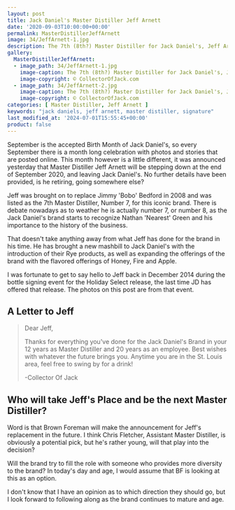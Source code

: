```yaml
---
layout: post
title: Jack Daniel's Master Distiller Jeff Arnett
date: '2020-09-03T10:00:00+00:00'
permalink: MasterDistillerJeffArnett
image: 34/JeffArnett-1.jpg
description: The 7th (8th?) Master Distiller for Jack Daniel's, Jeff Arnett
gallery:
  MasterDistillerJeffArnett:
  - image_path: 34/JeffArnett-1.jpg
    image-caption: The 7th (8th?) Master Distiller for Jack Daniel's, Jeff Arnett
    image-copyright: © CollectorOfJack.com
  - image_path: 34/JeffArnett-2.jpg
    image-caption: The 7th (8th?) Master Distiller for Jack Daniel's, Jeff Arnett
    image-copyright: © CollectorOfJack.com
categories: [ Master Distiller, Jeff Arnett ]
keywords: "jack daniels, jeff arnett, master distiller, signature"
last_modified_at: '2024-07-01T15:55:45+00:00'
product: false 
---
```


September is the accepted Birth Month of Jack Daniel's, so every September there is a month long celebration with photos and stories that are posted online. This month however is a little different, it was announced yesterday that Master Distiller Jeff Arnett will be stepping down at the end of September 2020, and leaving Jack Daniel's. No further details have been provided, is he retiring, going somewhere else?

Jeff was brought on to replace Jimmy 'Bobo' Bedford in 2008 and was listed as the 7th Master Distiller, Number 7, for this iconic brand. There is debate nowadays as to weather he is actually number 7, or number 8, as the Jack Daniel's brand starts to recognize Nathan 'Nearest' Green and his importance to the history of the business.

That doesn't take anything away from what Jeff has done for the brand in his time. He has brought a new mashbill to Jack Daniel's with the introduction of their Rye products, as well as expanding the offerings of the brand with the flavored offerings of Honey, Fire and Apple.

I was fortunate to get to say hello to Jeff back in December 2014 during the bottle signing event for the Holiday Select release, the last time JD has offered that release. The photos on this post are from that event.

## A Letter to Jeff

> Dear Jeff,  
>  
> Thanks for everything you've done for the Jack Daniel's Brand in your 12 years as Master Distiller and 20 years as an employee. Best wishes with whatever the future brings you. Anytime you are in the St. Louis area, feel free to swing by for a drink!  
>  
> -Collector Of Jack


## Who will take Jeff's Place and be the next Master Distiller?

Word is that Brown Foreman will make the announcement for Jeff's replacement in the future. I think Chris Fletcher, Assistant Master Distiller, is obviously a potential pick, but he's rather young, will that play into the decision?

Will the brand try to fill the role with someone who provides more diversity to the brand? In today's day and age, I would assume that BF is looking at this as an option.

I don't know that I have an opinion as to which direction they should go, but I look forward to following along as the brand continues to mature and age.
